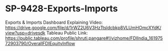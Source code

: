 # SP-9428-Exports-Imports
Exports &amp; Imports
Dashboard Explaining Video: https://drive.google.com/file/d/1rWZ2U6V3HzTtsldcbkp8VLUmHOmcXYdK/view?usp=drivesdk
Tableau Public Link: https://public.tableau.com/profile/shruti.pangare#!/vizhome/FDIIndia_16197572903790/OverallFDIEquityInflow
